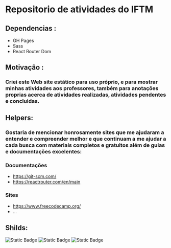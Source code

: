 # Repositorio de atividades do IFTM
## Dependencias :
 - GH Pages
 - Sass
 - React Router Dom
 ## Motivação :
 ### Criei este Web site estático para uso próprio, e para mostrar minhas atividades aos professores, também para anotações proprias acerca de atividades realizadas, atividades pendentes e concluidas.
 ## Helpers: 
 ### Gostaria de mencionar honrosamente sites que me ajudaram a entender e compreender melhor e que continuam a me ajudar a cada busca com materiais completos e gratuitos além de guias e documentações excelentes:
 ### Documentações
 - https://git-scm.com/
 - https://reactrouter.com/en/main
### Sites
 - https://www.freecodecamp.org/
 - ...
 ## Shilds:

 ![Static Badge](https://img.shields.io/badge/OnProcess-OK-brightgreen)
 ![Static Badge](https://img.shields.io/badge/Refactor-OK-blue)
![Static Badge](https://img.shields.io/badge/Release-(V1.0)-orange)

